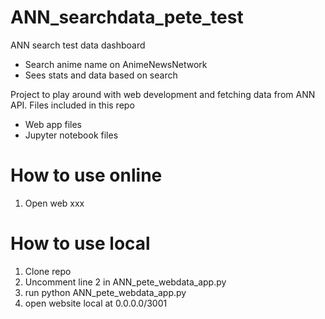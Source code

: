 # ANN_searchdata_pete_test
ANN search test data dashboard

- Search anime name on AnimeNewsNetwork
- Sees stats and data based on search

Project to play around with web development and fetching data from ANN API.
Files included in this repo
- Web app files
- Jupyter notebook files

# How to use online
1. Open web xxx

# How to use local
1. Clone repo
2. Uncomment line 2 in ANN_pete_webdata_app.py
3. run python ANN_pete_webdata_app.py
4. open website local at 0.0.0.0/3001

